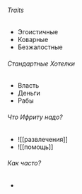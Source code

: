 
###### Traits
- Эгоистичные
- Коварные
- Безжалостные


###### Стандартные Хотелки
- Власть
- Деньги
- Рабы


###### Что Ифриту надо?
- ![[развлечения]]
- ![[помощь]]

###### Как часто?
- 